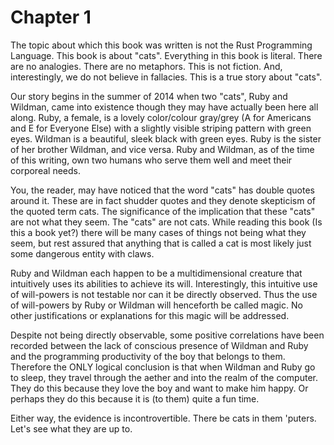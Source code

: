 # Chapter 1

The topic about which this book was written is not the Rust Programming Language. This book is about "cats". Everything in this book is literal. There are no analogies. There are no metaphors. This is not fiction. And, interestingly, we do not believe in fallacies. This is a true story about "cats".

Our story begins in the summer of 2014 when two "cats", Ruby and Wildman, came into existence though they may have actually been here all along. Ruby, a female, is a lovely color/colour gray/grey (A for Americans and E for Everyone Else) with a slightly visible striping pattern with green eyes. Wildman is a beautiful, sleek black with green eyes. Ruby is the sister of her brother Wildman, and vice versa. Ruby and Wildman, as of the time of this writing, own two humans who serve them well and meet their corporeal needs.

You, the reader, may have noticed that the word "cats" has double quotes around it. These are in fact shudder quotes and they denote skepticism of the quoted term cats. The significance of the implication that these "cats" are not what they seem. The "cats" are not cats. While reading this book (Is this a book yet?) there will be many cases of things not being what they seem, but rest assured that anything that is called a cat is most likely just some dangerous entity with claws.

Ruby and Wildman each happen to be a multidimensional creature that intuitively uses its abilities to achieve its will. Interestingly, this intuitive use of will-powers is not testable nor can it be directly observed. Thus the use of will-powers by Ruby or Wildman will henceforth be called magic. No other justifications or explanations for this magic will be addressed.

Despite not being directly observable, some positive correlations have been recorded between the lack of conscious presence of Wildman and Ruby and the programming productivity of the boy that belongs to them. Therefore the ONLY logical conclusion is that when Wildman and Ruby go to sleep, they travel through the aether and into the realm of the computer. They do this because they love the boy and want to make him happy. Or perhaps they do this because it is (to them) quite a fun time.

Either way, the evidence is incontrovertible. There be cats in them 'puters. Let's see what they are up to.


